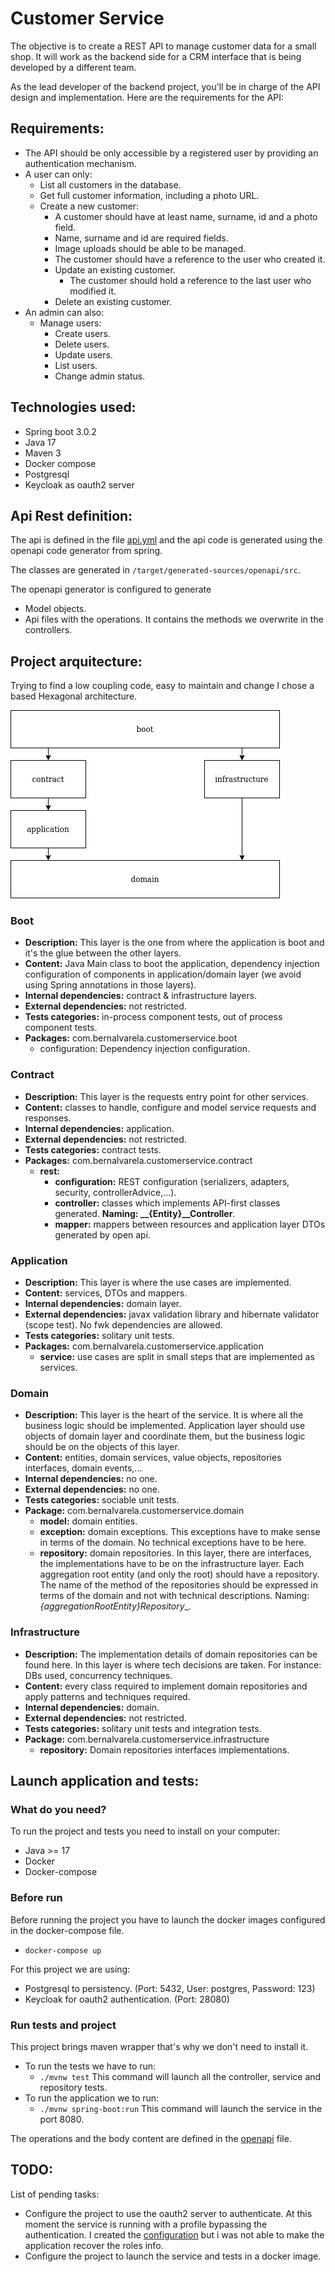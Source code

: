 # Customer Service

The objective is to create a REST API to manage customer data for a small shop. It
will work as the backend side for a CRM interface that is being developed by a
different team.


As the lead developer of the backend project, you'll be in charge of the API design and implementation. Here are the requirements for the API:

## Requirements:

* The API should be only accessible by a registered user by providing an
authentication mechanism.
* A user can only:
  * List all customers in the database.
  * Get full customer information, including a photo URL.
  * Create a new customer:
    * A customer should have at least name, surname, id and a photo field.
    * Name, surname and id are required fields.
    * Image uploads should be able to be managed.
    * The customer should have a reference to the user who created it.
    * Update an existing customer.
      * The customer should hold a reference to the last user who modified it.
    * Delete an existing customer.
* An admin can also:
  * Manage users:
    * Create users.
    * Delete users.
    * Update users.
    * List users.
    * Change admin status.

## Technologies used:
* Spring boot 3.0.2
* Java 17
* Maven 3
* Docker compose
* Postgresql
* Keycloak as oauth2 server

## Api Rest definition:
The api is defined in the file [api.yml](src%2Fmain%2Fresources%2Fapi.yml) and the api code is generated using the openapi code generator from spring.

The classes are generated in `/target/generated-sources/openapi/src`.

The openapi generator is configured to generate
* Model objects.
* Api files with the operations. It contains the methods we overwrite in the controllers.

## Project arquitecture:
Trying to find a low coupling code, easy to maintain and change I chose a based Hexagonal architecture.

![Project structure](project-structure.jpg)

### Boot
* **Description:** This layer is the one from where the application is boot and it's the glue
  between the other layers.
* **Content:** Java Main class to boot the application, dependency injection configuration of
  components in application/domain layer (we avoid using Spring annotations in those layers).
* **Internal dependencies:** contract & infrastructure layers.
* **External dependencies:** not restricted.
* **Tests categories:**  in-process component tests, out of process component tests.
* **Packages:** com.bernalvarela.customerservice.boot
  * configuration: Dependency injection configuration.

### Contract
* **Description:** This layer is the requests entry point for other services.
* **Content:** classes to handle, configure and model service requests and responses.
* **Internal dependencies:** application.
* **External dependencies:** not restricted.
* **Tests categories:** contract tests.
* **Packages:** com.bernalvarela.customerservice.contract
  * **rest:**
    * **configuration:** REST configuration (serializers, adapters, security, controllerAdvice,...).
    * **controller:** classes which implements API-first classes generated. **Naming: __{Entity}__Controller**.
    * **mapper:** mappers between resources and application layer DTOs generated by open api.

### Application
* **Description:** This layer is where the use cases are implemented.
* **Content:** services, DTOs and mappers.
* **Internal dependencies:** domain layer.
* **External dependencies:** javax validation library and hibernate validator
  (scope test). No fwk dependencies are allowed.
* **Tests categories:** solitary unit tests.
* **Packages:** com.bernalvarela.customerservice.application
  * **service:** use cases are split in small steps that are implemented as services.

### Domain
* **Description:** This layer is the heart of the service. It is where all the business logic
  should be implemented. Application layer should use objects of domain layer and coordinate
  them, but the business logic should be on the objects of this layer.
* **Content:** entities, domain services, value objects, repositories interfaces, domain
  events,...
* **Internal dependencies:** no one.
* **External dependencies:** no one.
* **Tests categories:** sociable unit tests.
* **Package:** com.bernalvarela.customerservice.domain
  * **model:** domain entities.
  * **exception:** domain exceptions. This exceptions have to make sense in terms of the domain. No
  technical exceptions have to be here.
  * **repository:** domain repositories. In this layer, there are interfaces, the implementations
  have to be on the infrastructure layer. Each aggregation root entity (and only the root) should
  have a repository. The name of the method of the repositories should be expressed in terms of
  the domain and not with technical descriptions. Naming: _{aggregationRootEntity}Repository__.

### Infrastructure
* **Description:** The implementation details of domain repositories can be found here. In this
  layer is where tech decisions are taken. For instance: DBs used, concurrency techniques.
* **Content:** every class required to implement domain repositories and apply patterns and
  techniques required.
* **Internal dependencies:** domain.
* **External dependencies:** not restricted.
* **Tests categories:** solitary unit tests and integration tests.
* **Package:** com.bernalvarela.customerservice.infrastructure
  * **repository:** Domain repositories interfaces implementations.


## Launch application and tests:
### What do you need?
To run the project and tests you need to install on your computer:
* Java >= 17
* Docker
* Docker-compose

### Before run
Before running the project you have to launch the docker images configured in the docker-compose file.

* `docker-compose up`

For this project we are using:
* Postgresql to persistency. (Port: 5432, User: postgres, Password: 123)
* Keycloak for oauth2 authentication. (Port: 28080) 

### Run tests and project
This project brings maven wrapper that's why we don't need to install it.
* To run the tests we have to run:
  * `./mvnw test` This command will launch all the controller, service and repository tests.
* To run the application we to run:
  * `./mvnw spring-boot:run` This command will launch the service in the port 8080.

The operations and the body content are defined in the [openapi](src%2Fmain%2Fresources%2Fapi.yml) file.

## TODO:

List of pending tasks:

* Configure the project to use the oauth2 server to authenticate. At this moment the service is running with a profile bypassing the authentication. I created the [configuration](src%2Fmain%2Fjava%2Fcom%2Fbernalvarela%2Fcustomerservice%2Fcontract%2Fconfiguration%2FSecurityConfigProd.java) but i was not able to make the application recover the roles info.
* Configure the project to launch the service and tests in a docker image.
